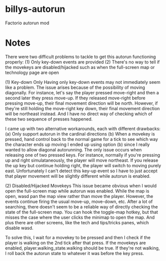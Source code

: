 # billys-autorun
Factorio autorun mod

# Notes
There were two difficult problems to tackle to get this autorun functioning properly:
    (1) Only key-down events are provided
    (2) There's no way to tell if the movekeys are disabled/hijacked such as when the full-screen map or technology page are open

(1) Key-down Only
Having only key-down events may not immediately seem like a problem. The issue arises because of the possibility of moving diagonally. For instance, let's say the player pressed move-right and then a second later they press move-up. If they released move-right before pressing move-up, their final movement direction will be north. However, if they're still holding the move-right key down, their final movement direction will be northeast instead. And I have no direct way of checking which of these two sequence of presses happened.

I came up with two alternative workarounds, each with different drawbacks:
    (a) Only support autorun in the cardinal directions
    (b) When a movekey is pressed, hand control back to the normal game for a tick to see which way the character ends up moving
I ended up using option (b) since I really wanted to allow diagonal autorunning. The only issue occurs when releasing one of two pressed keys. For instance, normally if you're pressing up and right simulataneously, the player will move northeast. If you release the up key but continue holding right, the player will switch to moving purely east. Unfortunately I can't detect this key-up event so I have to just accept that player movement will be slightly different while autorun is enabled.

(2) Disabled/Hijacked Movekeys
This issue became obvious when I would open the full-screen map while autorun was enabled. While the map is open, wasd pan the map view rather than move the player. However, the events continue firing the usual move-up, move-down, etc. After a lot of searching, there doesn't seem to be a reliable way of directly checking the state of the full-screen map. You can hook the toggle-map hotkey, but that misses the case where the user clicks the minimap to open the map. And plus there are other screens, like the tech and tips/tricks panes, which disable wasd.

To solve this, I wait for a movekey to be pressed and then I check if the player is walking on the 2nd tick after that press. If the movekeys are enabled, player.walking_state.walking should be true. If they're not walking, I roll back the autorun state to whatever it was before the key press.
